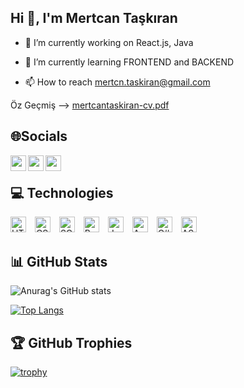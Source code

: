 ## Hi 👋, I'm Mertcan Taşkıran

- 🔭 I’m currently working on React.js, Java
- 🌱 I’m currently learning FRONTEND and BACKEND

- 📫 How to reach mertcn.taskiran@gmail.com

Öz Geçmiş --> [mertcantaskiran-cv.pdf](https://github.com/mertcan-taskiran/mertcan-taskiran/files/11405671/mertcantaskiran-cv.pdf)

## 🌐Socials

[<img align="left" alt="yourusername | LinkedIn" width="25px" height="25px" src="https://img.icons8.com/color/48/000000/linkedin.png" />][linkedin]
[<img align="left" alt="yourusername | Instagram" width="25px" height="25px" src="https://img.icons8.com/fluent/48/000000/instagram-new.png" />][instagram]
[<img align="left" alt="your-discord-username | Discord" width="25px" height="25px" src="https://img.icons8.com/color/48/000000/discord--v1.png" />][discord]

[linkedin]: https://linkedin.com/in/mertcntaskiran/
[instagram]: https://instagram.com/mertcan.tskrn/
[discord]: https://discordapp.com/users/Mertcan#0694

<br>

## 💻 Technologies

<div>
  <img src="https://img.icons8.com/color/48/000000/html-5--v1.png" alt="HTML" width="25" height="25" style="margin-right: 10px;">
  <img src="https://img.icons8.com/color/48/000000/css3.png" alt="CSS" width="25" height="25" style="margin-right: 10px;">
  <img src="https://img.icons8.com/color/48/000000/sass-avatar.png" alt="SCSS" width="25" height="25" style="margin-right: 10px;">
  <img src="https://img.icons8.com/color/48/000000/bootstrap.png" alt="Bootstrap" width="25" height="25" style="margin-right: 10px;">
  <img src="https://img.icons8.com/color/48/000000/javascript--v1.png" alt="JavaScript" width="25" height="25" style="margin-right: 10px;">
  <img src="https://img.icons8.com/color/48/000000/angularjs.png" alt="Angular" width="25" height="25" style="margin-right: 10px;">
  <img src="https://img.icons8.com/color/48/000000/c-sharp-logo-2.png" alt="C#" width="25" height="25" style="margin-right: 10px;">
  <img src="https://img.icons8.com/color/48/000000/asp.png" alt="ASP.NET" width="25" height="25">
</div>

## 📊 GitHub Stats

![Anurag's GitHub stats](https://github-readme-stats.vercel.app/api?username=mertcan-taskiran&show_icons=true&theme=radical)

[![Top Langs](https://github-readme-stats.vercel.app/api/top-langs/?username=mertcan-taskiran&layout=compact)](https://github.com/anuraghazra/github-readme-stats)

## 🏆 GitHub Trophies

[![trophy](https://github-profile-trophy.vercel.app/?username=mertcan-taskiran&theme=onedark)](https://github.com/ryo-ma/github-profile-trophy)

